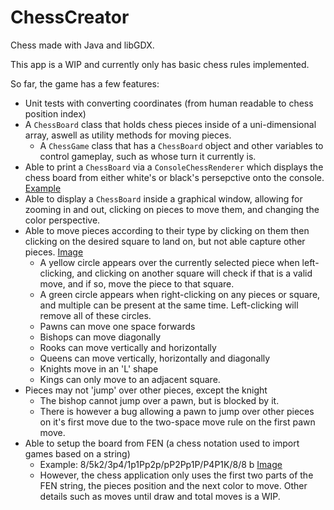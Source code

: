 # ChessCreator
Chess made with Java and libGDX.

This app is a WIP and currently only has basic chess rules implemented.

So far, the game has a few features:
- Unit tests with converting coordinates (from human readable to chess position index)
- A `ChessBoard` class that holds chess pieces inside of a uni-dimensional array, aswell as utility methods for moving pieces.
  - A `ChessGame` class that has a `ChessBoard` object and other variables to control gameplay, such as whose turn it currently is.
- Able to print a `ChessBoard` via a `ConsoleChessRenderer` which displays the chess board from either white's or black's persepctive onto the console. [Example](console_chess.png)
- Able to display a `ChessBoard` inside a graphical window, allowing for zooming in and out, clicking on pieces to move them, and changing the color perspective.
- Able to move pieces according to their type by clicking on them then clicking on the desired square to land on, but not able capture other pieces. [Image](movable_pieces.png)
  - A yellow circle appears over the currently selected piece when left-clicking, and clicking on another square will check if that is a valid move, and if so, move the piece to that square.   
  - A green circle appears when right-clicking on any pieces or square, and multiple can be present at the same time. Left-clicking will remove all of these circles.
  - Pawns can move one space forwards
  - Bishops can move diagonally
  - Rooks can move vertically and horizontally
  - Queens can move vertically, horizontally and diagonally
  - Knights move in an 'L' shape
  - Kings can only move to an adjacent square.
- Pieces may not 'jump' over other pieces, except the knight
  - The bishop cannot jump over a pawn, but is blocked by it.
  - There is however a bug allowing a pawn to jump over other pieces on it's first move due to the two-space move rule on the first pawn move.
- Able to setup the board from FEN (a chess notation used to import games based on a string)
  - Example: 8/5k2/3p4/1p1Pp2p/pP2Pp1P/P4P1K/8/8 b [Image](fen_import.png)
  - However, the chess application only uses the first two parts of the FEN string, the pieces position and the next color to move. Other details such as moves until draw and total moves is a WIP.
